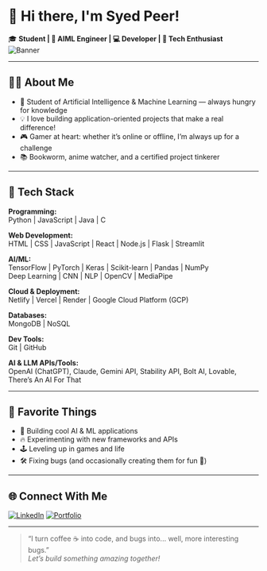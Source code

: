 # 👋 Hi there, I'm Syed Peer!

🎓 **Student | 🤖 AIML Engineer | 💻 Developer | 🚀 Tech Enthusiast**  
![Banner](https://capsule-render.vercel.app/api?type=waving&color=gradient&height=150&section=header&text=Hello!%20I'm%20Syed%20Peer&fontSize=35&fontAlignY=40)

---

## 🧑‍💻 About Me

- 🧠 Student of Artificial Intelligence & Machine Learning — always hungry for knowledge 
- 💡 I love building application-oriented projects that make a real difference!
- 🎮 Gamer at heart: whether it’s online or offline, I’m always up for a challenge
- 📚 Bookworm, anime watcher, and a certified project tinkerer

---

## 🚀 Tech Stack

**Programming:**  
Python | JavaScript | Java | C

**Web Development:**  
HTML | CSS | JavaScript | React | Node.js | Flask | Streamlit

**AI/ML:**  
TensorFlow | PyTorch | Keras | Scikit-learn | Pandas | NumPy  
Deep Learning | CNN | NLP | OpenCV | MediaPipe

**Cloud & Deployment:**  
Netlify | Vercel | Render | Google Cloud Platform (GCP)

**Databases:**  
MongoDB | NoSQL

**Dev Tools:**  
Git | GitHub

**AI & LLM APIs/Tools:**  
OpenAI (ChatGPT), Claude, Gemini API, Stability API, Bolt AI, Lovable, There’s An AI For That

---

## 🌟 Favorite Things

- 🤖 Building cool AI & ML applications  
- 🔥 Experimenting with new frameworks and APIs  
- 🕹️ Leveling up in games and life  
- 🛠️ Fixing bugs (and occasionally creating them for fun 🐞)

---

## 🌐 Connect With Me

[![LinkedIn](https://img.shields.io/badge/LinkedIn-blue?style=for-the-badge&logo=linkedin)](https://www.linkedin.com/in/syed-peer-b01ab9265/)
[![Portfolio](https://img.shields.io/badge/Portfolio-Visit-orange?style=for-the-badge&logo=netlify)]([https://syedportfolio-xi.vercel.app/])

---

> “I turn coffee ☕ into code, and bugs into... well, more interesting bugs.”  
> *Let’s build something amazing together!*
